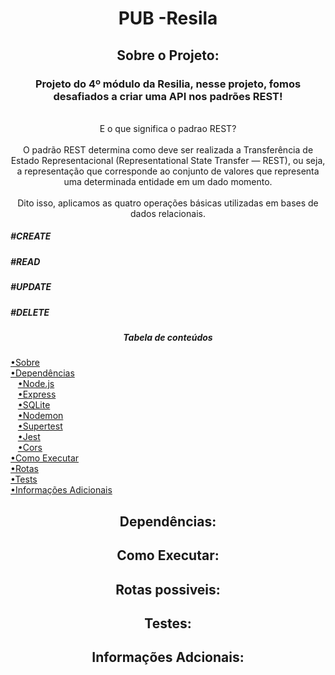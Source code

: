 <h1 align="center">PUB -Resila</h1>

<div id=sobre></div>
<h2 align="center">Sobre o Projeto:</h2>

<div align="center">
<p>
<h3>Projeto do 4º módulo da Resilia, nesse projeto, fomos desafiados a criar uma API nos padrões REST!</h3><br>
E o que significa o padrao REST?<br><br>
O padrão REST determina como deve ser realizada a Transferência de Estado Representacional (Representational State Transfer — REST), ou seja, a representação que corresponde ao conjunto de valores que representa uma determinada entidade em um dado momento.<br><br>
Dito isso, aplicamos as quatro operações básicas utilizadas em bases de dados relacionais.<br>
</p>
</div>
<h5>#CREATE</h5>
<h5>#READ</h5>
<h5>#UPDATE</h5>
<h5>#DELETE</h5>

<div align="center"><h5>Tabela de conteúdos<h5></div>
<a href="#sobre">•Sobre</a><br>
<a href="#dependencias">•Dependências</a><br>
&nbsp;&nbsp;&nbsp;<a href="#node">•Node.js</a><br>
&nbsp;&nbsp;&nbsp;<a href="#express">•Express</a><br>
&nbsp;&nbsp;&nbsp;<a href="#sqlite">•SQLite</a><br>
&nbsp;&nbsp;&nbsp;<a href="#nodemon">•Nodemon</a><br>
&nbsp;&nbsp;&nbsp;<a href="#supertest">•Supertest</a><br>    
&nbsp;&nbsp;&nbsp;<a href="#jest">•Jest</a><br>
&nbsp;&nbsp;&nbsp;<a href="#cors">•Cors</a><br>
<a href="#execuçao">•Como Executar</a><br>
<a href="#rotas">•Rotas</a><br>
<a href="#testes">•Tests</a><br>
<a href="#ferramentas">•Informações Adicionais</a><br>

<div id=dependencias></div>
<h2 align="center">Dependências:</h2>

<p align="center">

</p>

<div id=execuçao></div>
<h2 align="center">Como Executar:</h2>

<p align="center">

</p>

<div id=rotas></div>
<h2 align="center">Rotas possiveis:</h2>

<p align="center">

</p>

<div id="testes"></div>
<h2 align="center">Testes:</h2>

<p align="center">

</p>

<div id=ferramentas></div>
<h2 align="center">Informações Adcionais:</h2>

<p align="center">

</p>
